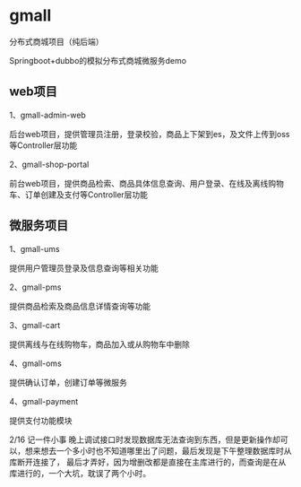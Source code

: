 # gmall
分布式商城项目（纯后端）

Springboot+dubbo的模拟分布式商城微服务demo

## web项目

1、gmall-admin-web

后台web项目，提供管理员注册，登录校验，商品上下架到es，及文件上传到oss等Controller层功能

2、gmall-shop-portal

前台web项目，提供商品检索、商品具体信息查询、用户登录、在线及离线购物车、订单创建及支付等Controller层功能

## 微服务项目

1、gmall-ums

提供用户管理员登录及信息查询等相关功能

2、gmall-pms

提供商品检索及商品信息详情查询等功能

3、gmall-cart

提供离线与在线购物车，商品加入或从购物车中删除

4、gmall-oms

提供确认订单，创建订单等微服务

4、gmall-payment

提供支付功能模块



2/16 记一件小事
晚上调试接口时发现数据库无法查询到东西，但是更新操作却可以，想来想去一个多小时也不知道哪里出了问题，最后发现是下午整理数据库时从库断开连接了，
最后才弄好，因为增删改都是直接在主库进行的，而查询是在从库进行的，一个大坑，耽误了两个小时。
